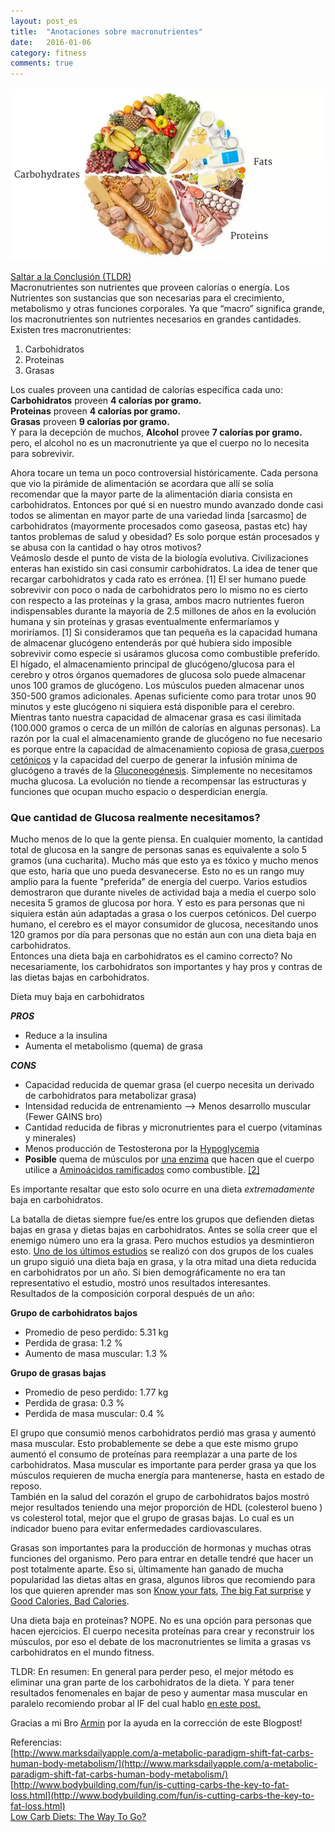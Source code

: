 ```yaml
---
layout: post_es
title:  "Anotaciones sobre macronutrientes"
date:   2016-01-06
category: fitness
comments: true
---
```

![macros](https://raw.githubusercontent.com/Karlheinzniebuhr/karlheinzniebuhr.github.io/master/ES/fitness/images/macronutrients.png)

[Saltar a la Conclusión (TLDR)](#TLDR)  
Macronutrientes son nutrientes que proveen calorías o energía. Los Nutrientes son sustancias que son necesarias para el crecimiento, metabolismo y otras funciones corporales. Ya que “macro” significa grande, los macronutrientes son nutrientes necesarios en grandes cantidades. Existen tres macronutrientes:
1. Carbohidratos  
2. Proteinas  
3. Grasas

Los cuales proveen una cantidad de calorías específica cada uno:  
**Carbohidratos** proveen **4 calorías por gramo.**  
**Proteinas** proveen **4 calorías por gramo.**  
**Grasas** proveen **9 calorías por gramo.**  
Y para la decepción de muchos, **Alcohol** provee **7 calorías por gramo.** pero, el alcohol no es un macronutriente ya que el cuerpo no lo necesita para sobrevivir. 
 
Ahora tocare un tema un poco controversial históricamente. Cada persona que vio la pirámide de alimentación se acordara que allí se solía recomendar que la mayor parte de la alimentación diaria consista en carbohidratos. Entonces por qué si en nuestro mundo avanzado donde casi todos se alimentan en mayor parte de una variedad linda [sarcasmo] de carbohidratos (mayormente procesados como gaseosa, pastas etc)  hay tantos problemas de salud y obesidad? Es solo porque están procesados y se abusa con la cantidad o hay otros motivos?  
Veámoslo  desde el punto de vista de la biología evolutiva. 
Civilizaciones enteras han existido sin casi consumir carbohidratos. La idea de tener que recargar carbohidratos y cada rato es errónea. [1] El ser humano puede sobrevivir con poco o nada de carbohidratos pero lo mismo no es cierto con respecto a las proteínas y la grasa, ambos macro nutrientes fueron indispensables durante la mayoría de 2.5 millones de años en la evolución humana y sin proteínas y grasas eventualmente enfermaríamos  y moriríamos. [1] Si consideramos que tan pequeña es la capacidad humana de almacenar glucógeno entenderás por qué hubiera sido imposible sobrevivir como especie si usáramos glucosa como combustible preferido. El hígado, el almacenamiento principal de glucógeno/glucosa para el cerebro y otros órganos quemadores de glucosa solo puede almacenar unos 100 gramos de glucógeno. Los músculos pueden almacenar unos 350-500 gramos adicionales. Apenas suficiente como para trotar unos 90 minutos y este glucógeno ni siquiera está disponible para el cerebro. Mientras tanto nuestra capacidad de almacenar grasa es casi ilimitada (100.000 gramos o cerca de un millón de calorías en algunas personas). La razón por la cual el almacenamiento grande de glucógeno no fue necesario es porque entre la capacidad de almacenamiento copiosa de grasa,[cuerpos cetónicos](https://es.wikipedia.org/wiki/Cuerpo_cet%C3%B3nico) y la capacidad del cuerpo de generar la infusión mínima de glucógeno a través de la [Gluconeogénesis](https://es.wikipedia.org/wiki/Gluconeog%C3%A9nesis). Simplemente no necesitamos mucha glucosa. La evolución no tiende a recompensar las estructuras y funciones que ocupan mucho espacio o desperdician energía. 

### Que cantidad de Glucosa realmente necesitamos?
Mucho menos de lo que la gente piensa. En cualquier momento, la cantidad total de glucosa en la sangre de personas sanas es equivalente a solo 5 gramos (una cucharita). Mucho más que esto ya es tóxico y mucho menos que esto, haría que uno pueda desvanecerse. Esto no es un rango muy amplio para la fuente "preferida" de energía del cuerpo. Varios estudios demostraron que durante niveles de actividad baja a media el cuerpo solo necesita 5 gramos de glucosa por hora. Y esto es para personas que ni siquiera están aún adaptadas a grasa o los cuerpos cetónicos.  Del cuerpo humano, el cerebro es el mayor consumidor de glucosa, necesitando unos 120 gramos por día para personas que no están aun con una dieta baja en carbohidratos.  
Entonces una dieta baja en carbohidratos es el camino correcto? No necesariamente, los carbohidratos son importantes y hay pros y contras de las dietas bajas en carbohidratos.

Dieta muy baja en carbohidratos 

***PROS***  
- Reduce a la insulina
- Aumenta el metabolismo (quema) de grasa

***CONS***  
- Capacidad reducida de quemar grasa (el cuerpo necesita un derivado de carbohidratos para metabolizar grasa)  
- Intensidad reducida de entrenamiento --> Menos desarrollo muscular (Fewer GAINS bro)  
- Cantidad reducida de fibras y micronutrientes para el cuerpo (vitaminas y minerales)  
- Menos producción de Testosterona por la [Hypoglycemia](https://es.wikipedia.org/wiki/Hipoglucemia)   
- **Posible** quema de músculos por [una enzima](https://es.wikipedia.org/wiki/Complejo_deshidrogenasa_de_alfa-ceto%C3%A1cidos_de_cadena_ramificada) que hacen que el cuerpo utilice a [Aminoácidos ramificados](https://es.wikipedia.org/wiki/Amino%C3%A1cidos_ramificados) como combustible. [[2]](https://www.reddit.com/r/bodybuilding/comments/1wbw2p/does_ketosis_burn_muscle/ "Does ketosis burn muscle?")  

Es importante resaltar que esto solo ocurre en una dieta *extremadamente* baja en carbohidratos. 

La batalla de dietas siempre fue/es entre los grupos que defienden dietas bajas en grasa y dietas bajas en carbohidratos. Antes se solía creer que el enemigo número uno era la grasa. Pero muchos estudios ya desmintieron esto. [Uno de los últimos estudios](http://www.bodybuilding.com/fun/is-cutting-carbs-the-key-to-fat-loss.html) se realizó con dos grupos de los cuales un grupo siguió una dieta baja en grasa, y la otra mitad una dieta reducida en carbohidratos por un año. Si bien demográficamente no era tan representativo el estudio, mostró unos resultados interesantes.   
Resultados de la composición corporal después de un año:  

**Grupo de carbohidratos bajos**  
  - Promedio de peso perdido: 5.31 kg  
  - Perdida de grasa: 1.2 %  
  - Aumento de masa muscular: 1.3 %  

**Grupo de grasas bajas**  
  - Promedio de peso perdido: 1.77 kg  
  - Perdida de grasa: 0.3 %  
  - Perdida de masa muscular: 0.4 %  

El grupo que consumió menos carbohidratos perdió mas grasa y aumentó masa muscular. Esto probablemente se debe a que este mismo grupo aumentó el consumo de proteínas para reemplazar a una parte de los carbohidratos. Masa muscular es importante para perder grasa ya que los músculos requieren de mucha energía para mantenerse, hasta en estado de reposo.  
También en la salud del corazón el grupo de carbohidratos bajos mostró mejor resultados teniendo una mejor proporción de HDL (colesterol bueno ) vs colesterol total, mejor que el grupo de grasas bajas. Lo cual es un indicador bueno para evitar enfermedades cardiovasculares. 

Grasas son importantes para la producción de hormonas y muchas otras funciones del organismo. Pero para entrar en detalle tendré que hacer un post totalmente aparte. Eso si, últimamente han ganado de mucha popularidad las dietas altas en grasa, algunos libros que recomiendo para los que quieren aprender mas son [Know your fats](http://www.amazon.com/Know-Your-Fats-Understanding-Cholesterol/dp/0967812607), [The big Fat surprise](http://www.amazon.com/Big-Fat-Surprise-Butter-Healthy-ebook/dp/B00A25FDUA/) y [Good Calories, Bad Calories](http://www.amazon.com/Good-Calories-Bad-Gary-Taubes-ebook/dp/B000UZNSC2/).

Una dieta baja en proteínas? NOPE. No es una opción para personas que hacen ejercicios. El cuerpo necesita proteínas para crear y reconstruir los músculos, por eso el debate de los macronutrientes se limita a grasas vs carbohidratos en el mundo fitness. 

<a name="TLDR">TLDR:</a>
En resumen: En general para perder peso, el mejor método es eliminar una gran parte de los carbohidratos de la dieta. Y para tener resultados fenomenales en bajar de peso y aumentar masa muscular en paralelo recomiendo probar al IF del cual hablo [en este post.](http://karlheinzniebuhr.github.io/es/fitness/2016/01/05/IF-la-clave-para-quemar-grasa/)


Gracias a mi Bro [Armin](https://www.facebook.com/armin.rasouli) por la ayuda en la corrección de este Blogpost!  

Referencias:  
[http://www.marksdailyapple.com/a-metabolic-paradigm-shift-fat-carbs-human-body-metabolism/](http://www.marksdailyapple.com/a-metabolic-paradigm-shift-fat-carbs-human-body-metabolism/)  
[http://www.bodybuilding.com/fun/is-cutting-carbs-the-key-to-fat-loss.html](http://www.bodybuilding.com/fun/is-cutting-carbs-the-key-to-fat-loss.html)  
[Low Carb Diets: The Way To Go?](http://www.bodybuilding.com/fun/glen12.htm)  
